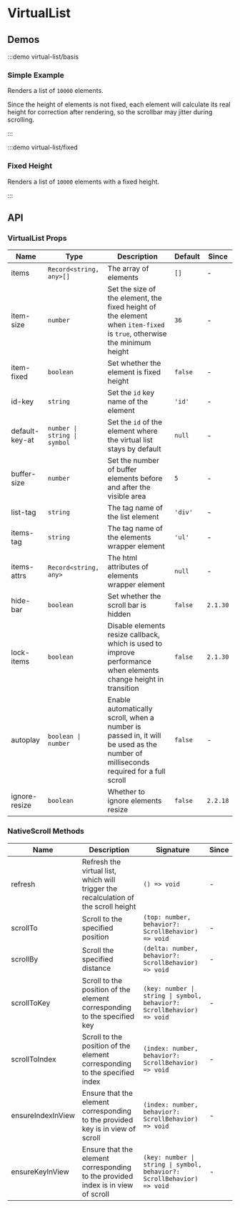 # VirtualList

## Demos

:::demo virtual-list/basis

### Simple Example

Renders a list of `10000` elements.

Since the height of elements is not fixed, each element will calculate its real height for correction after rendering, so the scrollbar may jitter during scrolling.

:::

:::demo virtual-list/fixed

### Fixed Height

Renders a list of `10000` elements with a fixed height.

:::

## API

### VirtualList Props

| Name           | Type                         | Description                                                                                                                       | Default | Since    |
| -------------- | ---------------------------- | --------------------------------------------------------------------------------------------------------------------------------- | ------- | -------- |
| items          | `Record<string, any>[]`      | The array of elements                                                                                                             | `[]`    | -        |
| item-size      | `number`                     | Set the size of the element, the fixed height of the element when `item-fixed` is `true`, otherwise the minimum height            | `36`    | -        |
| item-fixed     | `boolean`                    | Set whether the element is fixed height                                                                                           | `false` | -        |
| id-key         | `string`                     | Set the `id` key name of the element                                                                                              | `'id'`  | -        |
| default-key-at | `number \| string \| symbol` | Set the `id` of the element where the virtual list stays by default                                                               | `null`  | -        |
| buffer-size    | `number`                     | Set the number of buffer elements before and after the visible area                                                               | `5`     | -        |
| list-tag       | `string`                     | The tag name of the list element                                                                                                  | `'div'` | -        |
| items-tag      | `string`                     | The tag name of the elements wrapper element                                                                                      | `'ul'`  | -        |
| items-attrs    | `Record<string, any>`        | The html attributes of elements wrapper element                                                                                   | `null`  | -        |
| hide-bar       | `boolean`                    | Set whether the scroll bar is hidden                                                                                              | `false` | `2.1.30` |
| lock-items     | `boolean`                    | Disable elements resize callback, which is used to improve performance when elements change height in transition                  | `false` | `2.1.30` |
| autoplay       | `boolean \| number`          | Enable automatically scroll, when a number is passed in, it will be used as the number of milliseconds required for a full scroll | `false` | -        |
| ignore-resize  | `boolean`                    | Whether to ignore elements resize                                                                                                 | `false` | `2.2.18` |

### NativeScroll Methods

| Name              | Description                                                                         | Signature                                                              | Since |
| ----------------- | ----------------------------------------------------------------------------------- | ---------------------------------------------------------------------- | ----- |
| refresh           | Refresh the virtual list, which will trigger the recalculation of the scroll height | `() => void`                                                           | -     |
| scrollTo          | Scroll to the specified position                                                    | `(top: number, behavior?: ScrollBehavior) => void`                     | -     |
| scrollBy          | Scroll the specified distance                                                       | `(delta: number, behavior?: ScrollBehavior) => void`                   | -     |
| scrollToKey       | Scroll to the position of the element corresponding to the specified key            | `(key: number \| string \| symbol, behavior?: ScrollBehavior) => void` | -     |
| scrollToIndex     | Scroll to the position of the element corresponding to the specified index          | `(index: number, behavior?: ScrollBehavior) => void`                   | -     |
| ensureIndexInView | Ensure that the element corresponding to the provided key is in view of scroll      | `(index: number, behavior?: ScrollBehavior) => void`                   | -     |
| ensureKeyInView   | Ensure that the element corresponding to the provided index is in view of scroll    | `(key: number \| string \| symbol, behavior?: ScrollBehavior) => void` | -     |

